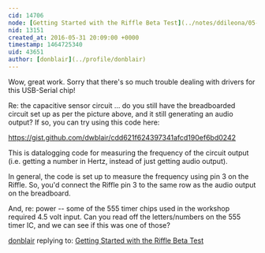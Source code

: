 ```yaml
---
cid: 14706
node: [Getting Started with the Riffle Beta Test](../notes/ddileona/05-28-2016/getting-started-with-the-riffle-beta-test)
nid: 13151
created_at: 2016-05-31 20:09:00 +0000
timestamp: 1464725340
uid: 43651
author: [donblair](../profile/donblair)
---
```


Wow, great work.  Sorry that there's so much trouble dealing with drivers for this USB-Serial chip!

Re: the capacitive sensor circuit ... do you still have the breadboarded circuit set up as per the picture above, and it still generating an audio output?  If so, you can try using this code here:

https://gist.github.com/dwblair/cdd621f624397341afcd190ef6bd0242

This is datalogging code for measuring the frequency of the circuit output (i.e. getting a number in Hertz, instead of just getting audio output).  

In general, the code is set up to measure the frequency using pin 3 on the Riffle.  So, you'd connect the Riffle pin 3 to the same row as the audio output on the breadboard.

And, re: power -- some of the 555 timer chips used in the workshop required 4.5 volt input.  Can you read off the letters/numbers on the 555 timer IC, and we can see if this was one of those?  


[donblair](../profile/donblair) replying to: [Getting Started with the Riffle Beta Test](../notes/ddileona/05-28-2016/getting-started-with-the-riffle-beta-test)

